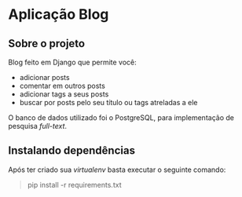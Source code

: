 # Aplicação Blog

## Sobre o projeto
Blog feito em Django que permite você:
  -  adicionar posts
  -  comentar em outros posts
  -  adicionar tags a seus posts
  -  buscar por posts pelo seu título ou tags atreladas a ele

O banco de dados utilizado foi o PostgreSQL, para implementação de pesquisa *full-text*.

## Instalando dependências
Após ter criado sua *virtualenv* basta executar o seguinte comando:
> pip install -r requirements.txt

